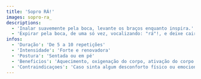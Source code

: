 ```yaml
---
title: 'Sopro RÁ!'
images: sopro-ra_
descriptions:
  - 'Inalar suavemente pela boca, levante os braços enquanto inspira.'
  - 'Expirar pela boca, de uma só vez, vocalizando: "rá"!, e deixe cair os braços ao exalar. Respirar normal e repetir até 10 veces.'
infos:
  - 'Duração': 'De 5 a 10 repetições'
  - 'Intensidade': 'Forte e renovadora'
  - 'Postura': 'Sentada ou em pé'
  - 'Beneficios': 'Aquecimento, oxigenação do corpo, ativação do corpo e energizante'
  - 'Contraindicaçoes': 'Caso sinta algum desconforto físico ou emocional'
---
```

